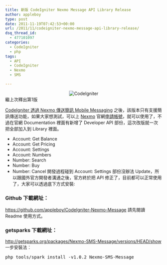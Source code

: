 ```yaml
---
title: 新版 CodeIgniter Nexmo Message API Library Release
author: appleboy
type: post
date: 2011-11-19T07:42:53+00:00
url: /2011/11/codeigniter-nexmo-message-api-library-release/
dsq_thread_id:
  - 477101097
categories:
  - CodeIgniter
  - php
tags:
  - API
  - CodeIgniter
  - Nexmo
  - SMS

---
```

<div style="margin:0 auto; text-align:center">
  <img src="https://i1.wp.com/farm5.static.flickr.com/4139/4928689646_4309e16e13_o.png?w=840&#038;ssl=1" alt="CodeIgniter" data-recalc-dims="1" />
</div> 繼上次釋出第1版 

<a href="http://blog.wu-boy.com/2011/11/codeigniter-nexmo-mobile-messaging/" target="_blank">CodeIgniter 透過 Nexmo 傳送簡訊 Mobile Messaging</a> 之後，該版本只有支援簡訊傳送功能，如果大家想測試，可以上 <a href="http://nexmo.com/" target="_blank">Nexmo</a> 官網<a href="http://dashboard.nexmo.com/register" target="_blank">申請帳號</a>，就可以使用了，不過在官網 Documentation 裡面有新增了 Developer API 部份，這次改版就一次把全部加入到 Library 裡面。 <!--more-->

  * Account: Get Balance
  * Account: Get Pricing
  * Account: Settings
  * Account: Numbers
  * Number: Search
  * Number: Buy
  * Number: Cancel 開發過程碰到 Account: Settings 部份沒辦法 Update，所以跟國外官方開發者溝通之後，官方終於把 API 修正了，目前都可以正常使用了，大家可以透過底下方式安裝: 

### Github 下載網址：

<a href="https://github.com/appleboy/CodeIgniter-Nexmo-Message" target="_blank">https://github.com/appleboy/CodeIgniter-Nexmo-Message</a> 請先閱讀 Readme 使用方式。 

### getsparks 下載網址：

<a href="http://getsparks.org/packages/Nexmo-SMS-Message/versions/HEAD/show" target="_blank">http://getsparks.org/packages/Nexmo-SMS-Message/versions/HEAD/show</a> 一步安裝法： 

<pre class="brush: bash; title: ; notranslate" title="">php tools/spark install -v1.0.2 Nexmo-SMS-Message</pre>